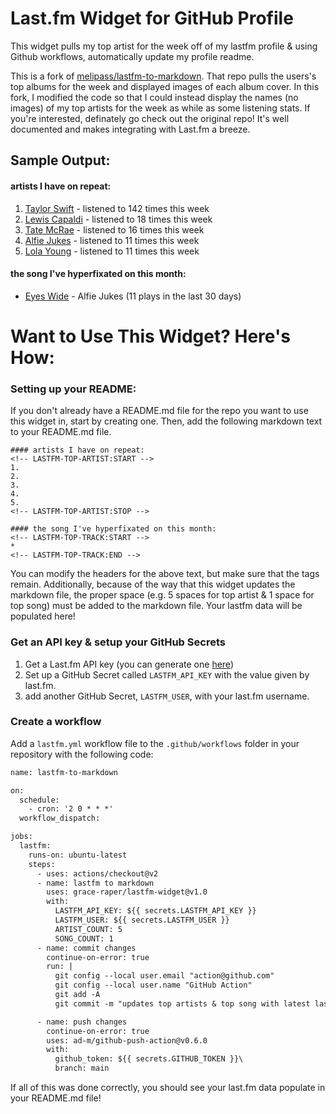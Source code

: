 # Last.fm Widget for GitHub Profile

This widget pulls my top artist for the week off of my lastfm profile & using Github workflows, automatically update my profile readme.

This is a fork of [melipass/lastfm-to-markdown](https://github.com/melipass/lastfm-to-markdown). That repo pulls the users's top albums for the week and displayed images of each album cover. In this fork, I modified the code so that I could instead display the names (no images) of my top artists for the week as while as some listening stats. If you're interested, definately go check out the original repo! It's well documented and makes integrating with Last.fm a breeze.

## Sample Output: 
#### artists I have on repeat:
<!-- LASTFM-TOP-ARTIST:START -->
1. [Taylor Swift](https://www.last.fm/music/Taylor+Swift) - listened to 142 times this week
2. [Lewis Capaldi](https://www.last.fm/music/Lewis+Capaldi) - listened to 18 times this week
3. [Tate McRae](https://www.last.fm/music/Tate+McRae) - listened to 16 times this week
4. [Alfie Jukes](https://www.last.fm/music/Alfie+Jukes) - listened to 11 times this week
5. [Lola Young](https://www.last.fm/music/Lola+Young) - listened to 11 times this week
<!-- LASTFM-TOP-ARTIST:STOP -->

#### the song I've hyperfixated on this month:
<!-- LASTFM-TOP-TRACK:START -->
* [Eyes Wide](https://www.last.fm/music/Alfie+Jukes/_/Eyes+Wide) - Alfie Jukes (11 plays in the last 30 days)
<!-- LASTFM-TOP-TRACK:END -->


# Want to Use This Widget? Here's How:

### Setting up your README:
If you don't already have a README.md file for the repo you want to use this widget in, start by creating one. Then, add the following markdown text to your README.md file. 
```
#### artists I have on repeat:
<!-- LASTFM-TOP-ARTIST:START -->
1. 
2. 
3. 
4. 
5. 
<!-- LASTFM-TOP-ARTIST:STOP -->

#### the song I've hyperfixated on this month:
<!-- LASTFM-TOP-TRACK:START -->
* 
<!-- LASTFM-TOP-TRACK:END -->
```
You can modify the headers for the above text, but make sure that the tags remain. Additionally, because of the way that this widget updates the markdown file, the proper space (e.g. 5 spaces for top artist & 1 space for top song) must be added to the markdown file. Your lastfm data will be populated here!

### Get an API key & setup your GitHub Secrets
1. Get a Last.fm API key (you can generate one [here](https://www.last.fm/api/account/create))
2. Set up a GitHub Secret called ```LASTFM_API_KEY``` with the value given by last.fm.
3. add another GitHub Secret, ```LASTFM_USER```, with your last.fm username.

### Create a workflow
Add a ```lastfm.yml``` workflow file to the ```.github/workflows``` folder in your repository with the following code:
```diff
name: lastfm-to-markdown

on:
  schedule:
    - cron: '2 0 * * *'
  workflow_dispatch:

jobs:
  lastfm:
    runs-on: ubuntu-latest
    steps:
      - uses: actions/checkout@v2
      - name: lastfm to markdown
        uses: grace-raper/lastfm-widget@v1.0
        with:
          LASTFM_API_KEY: ${{ secrets.LASTFM_API_KEY }}
          LASTFM_USER: ${{ secrets.LASTFM_USER }}
          ARTIST_COUNT: 5
          SONG_COUNT: 1
      - name: commit changes
        continue-on-error: true
        run: |
          git config --local user.email "action@github.com"
          git config --local user.name "GitHub Action"
          git add -A
          git commit -m "updates top artists & top song with latest last.fm data" -a

      - name: push changes
        continue-on-error: true
        uses: ad-m/github-push-action@v0.6.0
        with:
          github_token: ${{ secrets.GITHUB_TOKEN }}\
          branch: main
```

If all of this was done correctly, you should see your last.fm data populate in your README.md file!
